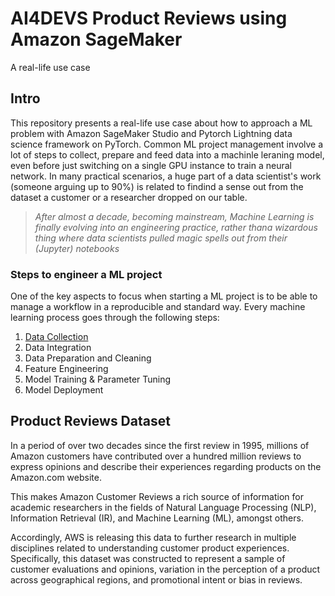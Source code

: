 # AI4DEVS Product Reviews using Amazon SageMaker
A real-life use case

## Intro
This repository presents a real-life use case about how to approach a ML problem with Amazon SageMaker Studio and Pytorch Lightning data science framework on PyTorch.
Common ML project management involve a lot of steps to collect, prepare and feed data into a machinle leraning model, even before just switching on a single GPU instance to train a neural network. In many practical scenarios, a huge part of a data scientist's work (someone arguing up to 90%) is related to findind a sense out from the dataset a customer or a researcher dropped on our table.

> _After almost a decade, becoming mainstream, Machine Learning is finally evolving into an engineering practice, rather thana wizardous thing where data scientists pulled magic spells out from their (Jupyter) notebooks_

### Steps to engineer a ML project
One of the key aspects to focus when starting a ML project is to be able to manage a workflow in a reproducible and standard way.
Every machine learning process goes through the following steps:

1. [Data Collection](01-data-collection/README.md)
2. Data Integration
3. Data Preparation and Cleaning
4. Feature Engineering
5. Model Training & Parameter Tuning
6. Model Deployment


## Product Reviews Dataset

In a period of over two decades since the first review in 1995, millions of Amazon customers have contributed over a hundred million reviews to express opinions and describe their experiences regarding products on the Amazon.com website. 

This makes Amazon Customer Reviews a rich source of information for academic researchers in the fields of Natural Language Processing (NLP), Information Retrieval (IR), and Machine Learning (ML), amongst others. 

Accordingly, AWS is releasing this data to further research in multiple disciplines related to understanding customer product experiences. Specifically, this dataset was constructed to represent a sample of customer evaluations and opinions, variation in the perception of a product across geographical regions, and promotional intent or bias in reviews.

